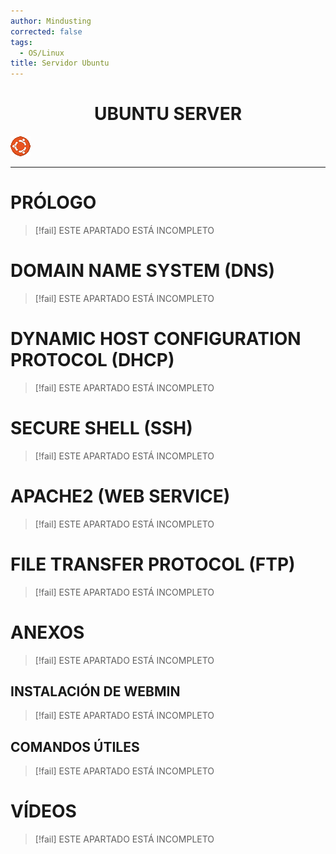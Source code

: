 ```yaml
---
author: Mindusting
corrected: false
tags:
  - OS/Linux
title: Servidor Ubuntu
---
```


<h1 style="text-align:center;">UBUNTU SERVER</h1>

![#logo](Ubuntu.png)

---

# PRÓLOGO

>[!fail] ESTE APARTADO ESTÁ INCOMPLETO

# DOMAIN NAME SYSTEM (DNS)

>[!fail] ESTE APARTADO ESTÁ INCOMPLETO

# DYNAMIC HOST CONFIGURATION PROTOCOL (DHCP)

>[!fail] ESTE APARTADO ESTÁ INCOMPLETO

# SECURE SHELL (SSH)

>[!fail] ESTE APARTADO ESTÁ INCOMPLETO

# APACHE2 (WEB SERVICE)

>[!fail] ESTE APARTADO ESTÁ INCOMPLETO

# FILE TRANSFER PROTOCOL (FTP)

>[!fail] ESTE APARTADO ESTÁ INCOMPLETO

# ANEXOS

>[!fail] ESTE APARTADO ESTÁ INCOMPLETO

## INSTALACIÓN DE WEBMIN

>[!fail] ESTE APARTADO ESTÁ INCOMPLETO

## COMANDOS ÚTILES

>[!fail] ESTE APARTADO ESTÁ INCOMPLETO

# VÍDEOS

>[!fail] ESTE APARTADO ESTÁ INCOMPLETO
